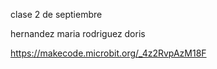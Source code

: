 clase 2 de septiembre

hernandez maria
rodriguez doris 



https://makecode.microbit.org/_4z2RvpAzM18F
